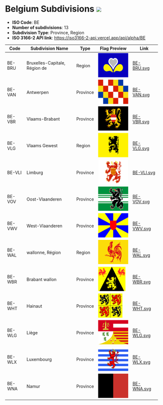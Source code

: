 # Belgium Subdivisions ![](https://flagcdn.com/h40/be.png)

- **ISO Code**: BE
- **Number of subdivisions**: 13
- **Subdivision Type**: Province, Region
- **ISO 3166-2 API link**: https://iso3166-2-api.vercel.app/api/alpha/BE

| Code  | Subdivision Name         | Type | Flag Preview | Link |
|-------|--------------------------|--------------| -------------- |----------|
| BE-BRU | Bruxelles-Capitale, Région de | Region | <img src='https://raw.githubusercontent.com/amckenna41/iso3166-flags/main/iso3166-2-flags/BE/BE-BRU.svg' height='80'> | [BE-BRU.svg](https://raw.githubusercontent.com/amckenna41/iso3166-flags/main/iso3166-2-flags/BE/BE-BRU.svg) |
| BE-VAN | Antwerpen | Province | <img src='https://raw.githubusercontent.com/amckenna41/iso3166-flags/main/iso3166-2-flags/BE/BE-VAN.svg' height='80'> | [BE-VAN.svg](https://raw.githubusercontent.com/amckenna41/iso3166-flags/main/iso3166-2-flags/BE/BE-VAN.svg) |
| BE-VBR | Vlaams-Brabant | Province | <img src='https://raw.githubusercontent.com/amckenna41/iso3166-flags/main/iso3166-2-flags/BE/BE-VBR.svg' height='80'> | [BE-VBR.svg](https://raw.githubusercontent.com/amckenna41/iso3166-flags/main/iso3166-2-flags/BE/BE-VBR.svg) |
| BE-VLG | Vlaams Gewest | Region | <img src='https://raw.githubusercontent.com/amckenna41/iso3166-flags/main/iso3166-2-flags/BE/BE-VLG.svg' height='80'> | [BE-VLG.svg](https://raw.githubusercontent.com/amckenna41/iso3166-flags/main/iso3166-2-flags/BE/BE-VLG.svg) |
| BE-VLI | Limburg | Province | <img src='https://raw.githubusercontent.com/amckenna41/iso3166-flags/main/iso3166-2-flags/BE/BE-VLI.svg' height='80'> | [BE-VLI.svg](https://raw.githubusercontent.com/amckenna41/iso3166-flags/main/iso3166-2-flags/BE/BE-VLI.svg) |
| BE-VOV | Oost-Vlaanderen | Province | <img src='https://raw.githubusercontent.com/amckenna41/iso3166-flags/main/iso3166-2-flags/BE/BE-VOV.svg' height='80'> | [BE-VOV.svg](https://raw.githubusercontent.com/amckenna41/iso3166-flags/main/iso3166-2-flags/BE/BE-VOV.svg) |
| BE-VWV | West-Vlaanderen | Province | <img src='https://raw.githubusercontent.com/amckenna41/iso3166-flags/main/iso3166-2-flags/BE/BE-VWV.svg' height='80'> | [BE-VWV.svg](https://raw.githubusercontent.com/amckenna41/iso3166-flags/main/iso3166-2-flags/BE/BE-VWV.svg) |
| BE-WAL | wallonne, Région | Region | <img src='https://raw.githubusercontent.com/amckenna41/iso3166-flags/main/iso3166-2-flags/BE/BE-WAL.svg' height='80'> | [BE-WAL.svg](https://raw.githubusercontent.com/amckenna41/iso3166-flags/main/iso3166-2-flags/BE/BE-WAL.svg) |
| BE-WBR | Brabant wallon | Province | <img src='https://raw.githubusercontent.com/amckenna41/iso3166-flags/main/iso3166-2-flags/BE/BE-WBR.svg' height='80'> | [BE-WBR.svg](https://raw.githubusercontent.com/amckenna41/iso3166-flags/main/iso3166-2-flags/BE/BE-WBR.svg) |
| BE-WHT | Hainaut | Province | <img src='https://raw.githubusercontent.com/amckenna41/iso3166-flags/main/iso3166-2-flags/BE/BE-WHT.svg' height='80'> | [BE-WHT.svg](https://raw.githubusercontent.com/amckenna41/iso3166-flags/main/iso3166-2-flags/BE/BE-WHT.svg) |
| BE-WLG | Liège | Province | <img src='https://raw.githubusercontent.com/amckenna41/iso3166-flags/main/iso3166-2-flags/BE/BE-WLG.svg' height='80'> | [BE-WLG.svg](https://raw.githubusercontent.com/amckenna41/iso3166-flags/main/iso3166-2-flags/BE/BE-WLG.svg) |
| BE-WLX | Luxembourg | Province | <img src='https://raw.githubusercontent.com/amckenna41/iso3166-flags/main/iso3166-2-flags/BE/BE-WLX.svg' height='80'> | [BE-WLX.svg](https://raw.githubusercontent.com/amckenna41/iso3166-flags/main/iso3166-2-flags/BE/BE-WLX.svg) |
| BE-WNA | Namur | Province | <img src='https://raw.githubusercontent.com/amckenna41/iso3166-flags/main/iso3166-2-flags/BE/BE-WNA.svg' height='80'> | [BE-WNA.svg](https://raw.githubusercontent.com/amckenna41/iso3166-flags/main/iso3166-2-flags/BE/BE-WNA.svg) |
